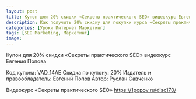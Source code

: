 ```yaml
---
layout: post
title: Купон для 20% скидки «Секреты практического SEO» видеокурс Евгения Попова
description: Как получить 20% скидку для покупки курса «Секреты практического SEO»
categories: [Уроки Интернет Маркетинг]
tags: [SEO Marketing, Маркетинг]
image:
---
```


Купон для 20% скидки «Секреты практического SEO» видеокурс Евгения Попова

Код купона: VAD_14AE
Скидка по купону: 20%
Издатель и правообладатель: Евгений Попов
Автор: Руслан Савченко

Видеокурс «Секреты практического SEO»
https://1popov.ru/disc170/
